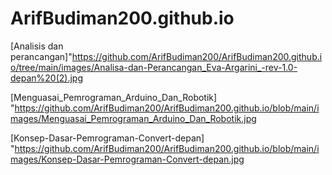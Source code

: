 # ArifBudiman200.github.io

[Analisis dan perancangan]"https://github.com/ArifBudiman200/ArifBudiman200.github.io/tree/main/images/Analisa-dan-Perancangan_Eva-Argarini_-rev-1.0-depan%20(2).jpg

[Menguasai_Pemrograman_Arduino_Dan_Robotik] "https://github.com/ArifBudiman200/ArifBudiman200.github.io/blob/main/images/Menguasai_Pemrograman_Arduino_Dan_Robotik.jpg

[Konsep-Dasar-Pemrograman-Convert-depan] "https://github.com/ArifBudiman200/ArifBudiman200.github.io/blob/main/images/Konsep-Dasar-Pemrograman-Convert-depan.jpg
